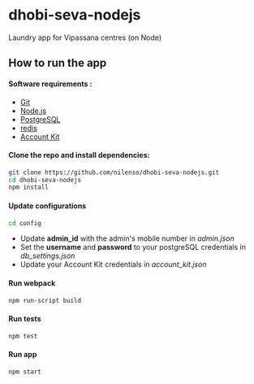 # dhobi-seva-nodejs
Laundry app for Vipassana centres (on Node)
## How to run the app
#### Software requirements :
- [Git](https://git-scm.com/)
- [Node.js](https://nodejs.org/en/)
- [PostgreSQL](https://www.postgresql.org)
- [redis](https://redis.io)
- [Account Kit](https://developers.facebook.com/)
#### Clone the repo  and install dependencies:
```bash
git clone https://github.com/nilenso/dhobi-seva-nodejs.git
cd dhobi-seva-nodejs
npm install
```
#### Update configurations
```bash
cd config
```
- Update **admin_id** with the admin's mobile number in *admin.json*
- Set the **username** and **password** to your postgreSQL credentials in *db_settings.json*
- Update your Account Kit credentials in *account_kit.json*
#### Run webpack
```bash
npm run-script build
```
#### Run tests
```bash
npm test
```
#### Run app
```bash
npm start
```
